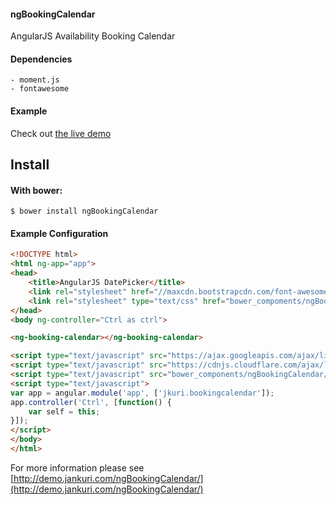 #### ngBookingCalendar
AngularJS Availability Booking Calendar

#### Dependencies
    - moment.js
    - fontawesome

#### Example 

Check out [the live demo](http://demo.jankuri.com/ngBookingCalendar/)

Install
-------

#### With bower:

    $ bower install ngBookingCalendar
    
#### Example Configuration
```html
<!DOCTYPE html>
<html ng-app="app">
<head>
	<title>AngularJS DatePicker</title>
	<link rel="stylesheet" href="//maxcdn.bootstrapcdn.com/font-awesome/4.3.0/css/font-awesome.min.css">
	<link rel="stylesheet" type="text/css" href="bower_compoments/ngBookingCalendar/src/css/ngBookingCalendar.css">
</head>
<body ng-controller="Ctrl as ctrl">

<ng-booking-calendar></ng-booking-calendar>

<script type="text/javascript" src="https://ajax.googleapis.com/ajax/libs/angularjs/1.4.0/angular.min.js"></script>
<script type="text/javascript" src="https://cdnjs.cloudflare.com/ajax/libs/moment.js/2.10.3/moment-with-locales.min.js"></script>
<script type="text/javascript" src="bower_components/ngBookingCalendar/src/js/ngBookingCalendar.js"></script>
<script type="text/javascript">
var app = angular.module('app', ['jkuri.bookingcalendar']);
app.controller('Ctrl', [function() {
	var self = this;
}]);
</script>
</body>
</html>
``` 

For more information please see [http://demo.jankuri.com/ngBookingCalendar/](http://demo.jankuri.com/ngBookingCalendar/)
